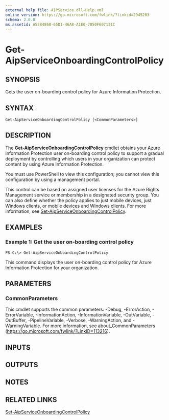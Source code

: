 ```yaml
---
external help file: AIPService.dll-Help.xml
online version: https://go.microsoft.com/fwlink/?linkid=2045203
schema: 2.0.0
ms.assetid: A5384868-65D1-46A8-A1E0-7050F607131C
---
```


# Get-AipServiceOnboardingControlPolicy

## SYNOPSIS
Gets the user on-boarding control policy for Azure Information Protection.

## SYNTAX

```
Get-AipServiceOnboardingControlPolicy [<CommonParameters>]
```

## DESCRIPTION
The **Get-AipServiceOnboardingControlPolicy** cmdlet obtains your Azure Information Protection user on-boarding control policy to support a gradual deployment by controlling which users in your organization can protect content by using Azure Information Protection.

You must use PowerShell to view this configuration; you cannot view this configuration by using a management portal.

This control can be based on assigned user licenses for the Azure Rights Management service or membership in a designated security group. You can also define whether the policy applies to just mobile devices, just Windows clients, or mobile devices and Windows clients. For more information, see [Set-AipServiceOnboardingControlPolicy](./Set-AipServiceOnboardingControlPolicy.md).

## EXAMPLES

### Example 1: Get the user on-boarding control policy
```
PS C:\> Get-AipServiceOnboardingControlPolicy
```

This command displays the user on-boarding control policy for Azure Information Protection for your organization.

## PARAMETERS

### CommonParameters
This cmdlet supports the common parameters: -Debug, -ErrorAction, -ErrorVariable, -InformationAction, -InformationVariable, -OutVariable, -OutBuffer, -PipelineVariable, -Verbose, -WarningAction, and -WarningVariable. For more information, see about_CommonParameters (https://go.microsoft.com/fwlink/?LinkID=113216).

## INPUTS

## OUTPUTS

## NOTES

## RELATED LINKS

[Set-AipServiceOnboardingControlPolicy](./Set-AipServiceOnboardingControlPolicy.md)
